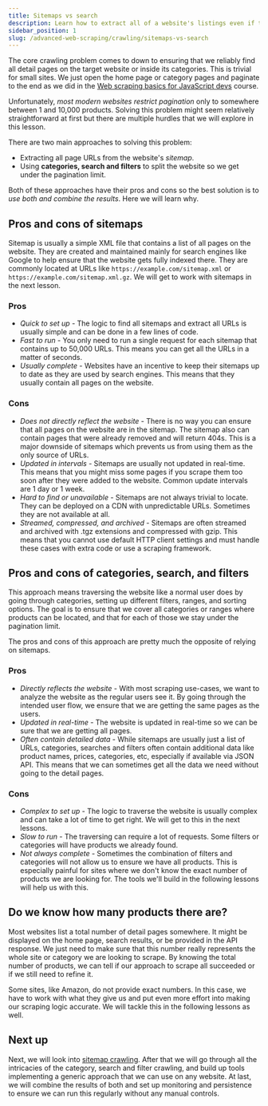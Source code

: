 ```yaml
---
title: Sitemaps vs search
description: Learn how to extract all of a website's listings even if they limit the number of results pages.
sidebar_position: 1
slug: /advanced-web-scraping/crawling/sitemaps-vs-search
---
```


The core crawling problem comes to down to ensuring that we reliably find all detail pages on the target website or inside its categories. This is trivial for small sites. We just open the home page or category pages and paginate to the end as we did in the [Web scraping basics for JavaScript devs](/academy/web-scraping-for-beginners) course.

Unfortunately, _most modern websites restrict pagination_ only to somewhere between 1 and 10,000 products. Solving this problem might seem relatively straightforward at first but there are multiple hurdles that we will explore in this lesson.

There are two main approaches to solving this problem:

- Extracting all page URLs from the website's _sitemap_.
- Using **categories, search and filters** to split the website so we get under the pagination limit.

Both of these approaches have their pros and cons so the best solution is to _use both and combine the results_. Here we will learn why.

## Pros and cons of sitemaps

Sitemap is usually a simple XML file that contains a list of all pages on the website. They are created and maintained mainly for search engines like Google to help ensure that the website gets fully indexed there. They are commonly located at URLs like `https://example.com/sitemap.xml` or `https://example.com/sitemap.xml.gz`. We will get to work with sitemaps in the next lesson.

### Pros

- _Quick to set up_ - The logic to find all sitemaps and extract all URLs is usually simple and can be done in a few lines of code.
- _Fast to run_ - You only need to run a single request for each sitemap that contains up to 50,000 URLs. This means you can get all the URLs in a matter of seconds.
- _Usually complete_ - Websites have an incentive to keep their sitemaps up to date as they are used by search engines. This means that they usually contain all pages on the website.

### Cons

- _Does not directly reflect the website_ - There is no way you can ensure that all pages on the website are in the sitemap. The sitemap also can contain pages that were already removed and will return 404s. This is a major downside of sitemaps which prevents us from using them as the only source of URLs.
- _Updated in intervals_ - Sitemaps are usually not updated in real-time. This means that you might miss some pages if you scrape them too soon after they were added to the website. Common update intervals are 1 day or 1 week.
- _Hard to find or unavailable_ - Sitemaps are not always trivial to locate. They can be deployed on a CDN with unpredictable URLs. Sometimes they are not available at all.
- _Streamed, compressed, and archived_ - Sitemaps are often streamed and archived with .tgz extensions and compressed with gzip. This means that you cannot use default HTTP client settings and must handle these cases with extra code or use a scraping framework.

## Pros and cons of categories, search, and filters

This approach means traversing the website like a normal user does by going through categories, setting up different filters, ranges, and sorting options. The goal is to ensure that we cover all categories or ranges where products can be located, and that for each of those we stay under the pagination limit.

The pros and cons of this approach are pretty much the opposite of relying on sitemaps.

### Pros

- _Directly reflects the website_ - With most scraping use-cases, we want to analyze the website as the regular users see it. By going through the intended user flow, we ensure that we are getting the same pages as the users.
- _Updated in real-time_ - The website is updated in real-time so we can be sure that we are getting all pages.
- _Often contain detailed data_ - While sitemaps are usually just a list of URLs, categories, searches and filters often contain additional data like product names, prices, categories, etc, especially if available via JSON API. This means that we can sometimes get all the data we need without going to the detail pages.

### Cons

- _Complex to set up_ - The logic to traverse the website is usually complex and can take a lot of time to get right. We will get to this in the next lessons.
- _Slow to run_ - The traversing can require a lot of requests. Some filters or categories will have products we already found.
- _Not always complete_ - Sometimes the combination of filters and categories will not allow us to ensure we have all products. This is especially painful for sites where we don't know the exact number of products we are looking for. The tools we'll build in the following lessons will help us with this.

## Do we know how many products there are?

Most websites list a total number of detail pages somewhere. It might be displayed on the home page, search results, or be provided in the API response. We just need to make sure that this number really represents the whole site or category we are looking to scrape. By knowing the total number of products, we can tell if our approach to scrape all succeeded or if we still need to refine it.

Some sites, like Amazon, do not provide exact numbers. In this case, we have to work with what they give us and put even more effort into making our scraping logic accurate. We will tackle this in the following lessons as well.

## Next up

Next, we will look into [sitemap crawling](./crawling-sitemaps.md). After that we will go through all the intricacies of the category, search and filter crawling, and build up tools implementing a generic approach that we can use on any website. At last, we will combine the results of both and set up monitoring and persistence to ensure we can run this regularly without any manual controls.
